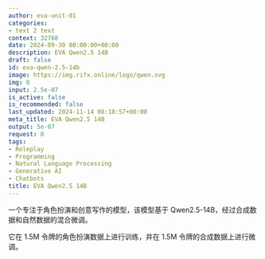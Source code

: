 ```yaml
---
author: eva-unit-01
categories:
- text 2 text
context: 32768
date: 2024-09-30 00:00:00+00:00
description: EVA Qwen2.5 14B
draft: false
id: eva-qwen-2.5-14b
image: https://img.rifx.online/logo/qwen.svg
img: 0
input: 2.5e-07
is_active: false
is_recommended: false
last_updated: 2024-11-14 08:18:57+00:00
meta_title: EVA Qwen2.5 14B
output: 5e-07
request: 0
tags:
- Roleplay
- Programming
- Natural Language Processing
- Generative AI
- Chatbots
title: EVA Qwen2.5 14B
---
```
















一个专注于角色扮演和创意写作的模型，该模型基于 Qwen2.5-14B，经过合成数据和自然数据的混合微调。

它在 1.5M 令牌的角色扮演数据上进行训练，并在 1.5M 令牌的合成数据上进行微调。

